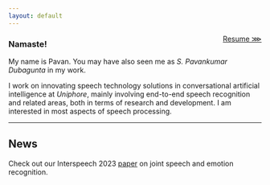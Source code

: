 ```yaml
---
layout: default
---
```


<span style="float:right;">[Resume ⋙](cv.html) </span>

### Namaste!

My name is Pavan. You may have also seen me as _S. Pavankumar Dubagunta_ in my work.

I work on innovating speech technology solutions in conversational artificial intelligence at _Uniphore_, mainly involving end-to-end speech recognition and related areas, both in terms of research and development. I am interested in most aspects of speech processing.

* * *

## News

Check out our Interspeech 2023 [paper](https://www.isca-speech.org/archive/pdfs/interspeech_2023/bansal23_interspeech.pdf) on joint speech and emotion recognition.
